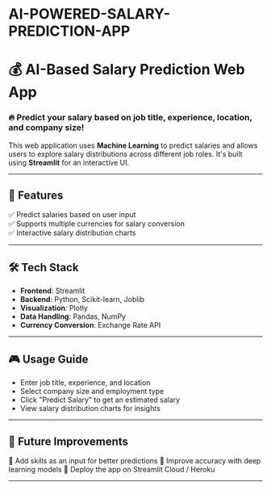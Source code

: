 # AI-POWERED-SALARY-PREDICTION-APP

# 💰 AI-Based Salary Prediction Web App

### 🔥 Predict your salary based on job title, experience, location, and company size!

This web application uses **Machine Learning** to predict salaries and allows users to explore salary distributions across different job roles. It's built using **Streamlit** for an interactive UI.

---

## 🚀 Features
✅ Predict salaries based on user input  
✅ Supports multiple currencies for salary conversion  
✅ Interactive salary distribution charts  


---

## 🛠️ Tech Stack
- **Frontend**: Streamlit  
- **Backend**: Python, Scikit-learn, Joblib  
- **Visualization**: Plotly  
- **Data Handling**: Pandas, NumPy  
- **Currency Conversion**: Exchange Rate API  

---

## 🎮 **Usage Guide**
- Enter job title, experience, and location
- Select company size and employment type
- Click "Predict Salary" to get an estimated salary
- View salary distribution charts for insights

---

## 🎯 Future Improvements
🔹 Add skills as an input for better predictions
🔹 Improve accuracy with deep learning models
🔹 Deploy the app on Streamlit Cloud / Heroku

---


